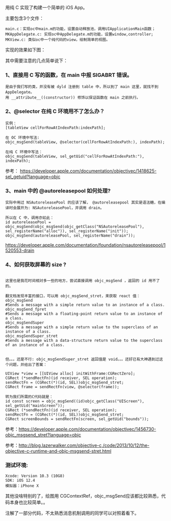 
用纯 C 实现了构建一个简单的 iOS App。

主要包含3个文件：
```
main.c：实现oc中main.m的功能，设置自动释放池，调用UIApplicationMain函数；
MKAppDelegate.c: 实现oc中AppDelegate.m的功能，设置window,controller;
MKView.c: 类似oc中一个纯代码的view，绘制简单的视图。
```
实现的效果如下图：



其中需要注意的几点简单说下：

### 1、直接用 C 写的函数，在 main 中报 SIGABRT 错误。

```
是由于我们写的类，并没有被 dyld 注册到 table 中，所以到了 main 这里，就找不到 AppDelegate。
用 __attribute__((constructor)) 修饰以保证函数在 main 之前执行。
```

###  2、@selector 在纯 C 环境用不了怎么办？

```
实例：
[tableView cellForRowAtIndexPath:indexPath];

在 OC 环境中写法:
objc_msgSend(tableView, @selector(cellForRowAtIndexPath:), indexPath);

在纯 C 环境中写法：
objc_msgSend(tableView, sel_getUid("cellForRowAtIndexPath:"), indexPath);
```
参考： https://developer.apple.com/documentation/objectivec/1418625-sel_getuid?language=objc


### 3、main 中的 @autoreleasepool 如何处理?

```
实际中用过 NSAutoreleasePool 的应该了解， @autoreleasepool 其实是语法糖，在编译时会展开为: NSAutoreleasePool，并调用 drain。

所以在 C 中，调用亦如此：
id autoreleasePool = objc_msgSend(objc_msgSend(objc_getClass("NSAutoreleasePool"), sel_registerName("alloc")), sel_registerName("init"));
objc_msgSend(autoreleasePool, sel_registerName("drain"));
```

https://developer.apple.com/documentation/foundation/nsautoreleasepool/1520553-drain


### 4、如何获取屏幕的 size ?
```

这里也是我花时间相对多一些的地方，尝试直接调用 objc_msgSend ，返回的 id 用不了的。

翻文档发现丰富的接口，可以用 objc_msgSend_stret，来获取 react 值：
objc_msgSend
#Sends a message with a simple return value to an instance of a class.
objc_msgSend_fpret
#Sends a message with a floating-point return value to an instance of a class.
objc_msgSendSuper
#Sends a message with a simple return value to the superclass of an instance of a class.
objc_msgSendSuper_stret
#Sends a message with a data-structure return value to the superclass of an instance of a class.


但。。。还是不行: objc_msgSendSuper_stret 返回值是 void。。。还好已有大神遇到过这个问题，并给出了答案：

UIView *view = [[UIView alloc] initWithFrame:CGRectZero];
CGRect (*sendRectFn)(id receiver, SEL operation);
sendRectFn = (CGRect(*)(id, SEL))objc_msgSend_stret;
CGRect frame = sendRectFn(view, @selector(frame));

转为我们所需的C代码就是：
id const screen = objc_msgSend((id)objc_getClass("UIScreen"), sel_getUid("mainScreen"));
CGRect (*sendRectFn)(id receiver, SEL operation);
sendRectFn = (CGRect(*)(id, SEL))objc_msgSend_stret;
CGRect screenBounds = sendRectFn(screen, sel_getUid("bounds"));

```

参考：https://developer.apple.com/documentation/objectivec/1456730-objc_msgsend_stret?language=objc

参考：http://blog.lazerwalker.com/objective-c,/code/2013/10/12/the-objective-c-runtime-and-objc-msgsend-stret.html

 
### 测试环境:

```
Xcode: Version 10.3 (10G8)
SDK: iOS 12.4
模拟器：iPhone X
```


其他没啥特别的了，绘图用 CGContextRef，objc_msgSend应该都比较熟悉，代码本身也比较简单。。

注解了一部分代码，不太熟悉消息机制调用的同学可以对照着看下。
